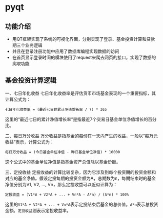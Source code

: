 # pyqt
## 功能介绍
- 用QT框架实现了系统的可视化界面，分别实现了登录、基金投资计算和贷款期三个业务逻辑
- 并且在登录注册功能中应用了数据库编程实现数据的访问
- 在首页显示登录时间的模块使用了request来爬去网页的接口，实现了数据的爬取功能

## 基金投资计算逻辑
一、七日年化收益
七日年化收益率是评估货币市场基金表现的一个重要指标，其计算公式为：

`七日年化收益率 = (最近七日的累计净值增长率 / 7) * 365`

这里的“最近七日的累计净值增长率”是指最近7个交易日基金单位净值增长的百分比。

二、每日万分收益
万分收益是指基金的每份在一天内产生的收益，一般以“每万元收益”表示，计算公式为：

`每日万分收益 = (今日基金单位净值 - 昨日基金单位净值) * 10000`

这个公式中的基金单位净值是指基金资产总值除以基金份额。

三、定投收益
定投收益的计算比较复杂，因为它涉及到每个投资期的投资金额和对应的基金净值。假设定投每期的投资金额为A，总期数为n，每期结束时的基金净值分别为V1, V2, ..., Vn，那么定投收益可以近似计算为：

`定投收益 = (V1*A + V2*A + ... + Vn*A - A*n) / (A*n) * 100%`

这里的`V1*A + V2*A + ... + Vn*A`表示定投结束后基金的总价值，`A*n`表示总投资金额，`定投收益`则表示定投收益率。


